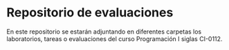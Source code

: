 # Repositorio de evaluaciones

En este repositorio se estarán adjuntando en diferentes carpetas los laboratorios, tareas o evaluaciones 
del curso Programación I siglas CI-0112.